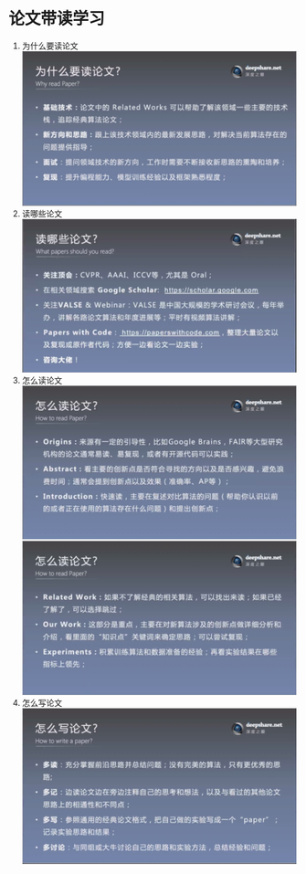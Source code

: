 # 论文带读学习

1. 为什么要读论文
!['dyngq_images'](images/dyngq_2019-09-12-20-09-31.png)
2. 读哪些论文
!['dyngq_images'](images/dyngq_2019-09-12-20-07-57.png)
3. 怎么读论文
!['dyngq_images'](images/dyngq_2019-09-12-20-10-53.png)
!['dyngq_images'](images/dyngq_2019-09-12-20-12-57.png)
4. 怎么写论文
!['dyngq_images'](images/dyngq_2019-09-12-20-15-01.png)

